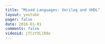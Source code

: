 ```yaml
---
title: "Mixed Languages: Verilog and VHDL"
layout: youtube 
pager: false
date: 2016-01-01
comments: false
videoid: jfCzYXLlR8o
---
```

